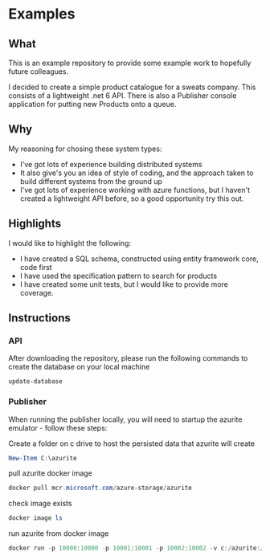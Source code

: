 # Examples

## What
This is an example repository to provide some example work to hopefully future colleagues.

I decided to create a simple product catalogue for a sweats company. This consists of a 
lightweight .net 6 API. There is also a Publisher console application for putting new 
Products onto a queue. 

## Why
My reasoning for chosing these system types:
* I've got lots of experience building distributed systems
* It also give's you an idea of style of coding, and the approach taken to build different systems
from the ground up
* I've got lots of experience working with azure functions, but I haven't created a lightweight API 
before, so a good opportunity try this out. 


## Highlights
I would like to highlight the following:
* I have created a SQL schema, constructed using entity framework core, code first
* I have used the specification pattern to search for products
* I have created some unit tests, but I would like to provide more coverage.

## Instructions

### API
After downloading the repository, please run the following commands to create 
the database on your local machine
```
update-database
```

### Publisher
When running the publisher locally, you will need to startup the azurite emulator - 
follow these steps:

Create a folder on c drive to host the persisted data that azurite will create
```powershell
New-Item C:\azurite
```
pull azurite docker image
```powershell
docker pull mcr.microsoft.com/azure-storage/azurite
```
check image exists
```powershell
docker image ls
```
run azurite from docker image
```powershell
docker run -p 10000:10000 -p 10001:10001 -p 10002:10002 -v c:/azurite:/data mcr.microsoft.com/azure-storage/azurite
```